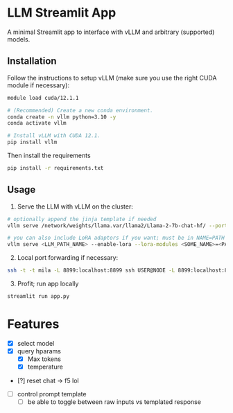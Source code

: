 # LLM Streamlit App

A minimal Streamlit app to interface with vLLM and arbitrary (supported) models.

## Installation

Follow the instructions to setup vLLM (make sure you use the right CUDA module if necessary):

```bash
module load cuda/12.1.1

# (Recommended) Create a new conda environment.
conda create -n vllm python=3.10 -y
conda activate vllm

# Install vLLM with CUDA 12.1.
pip install vllm
```

Then install the requirements

```bash
pip install -r requirements.txt
```

## Usage

1. Serve the LLM with vLLM on the cluster:

```bash
# optionally append the jinja template if needed
vllm serve /network/weights/llama.var/llama2/Llama-2-7b-chat-hf/ --port 8899 --chat-template ./chat_templates/llama2_v2.jinja

# you can also include LoRA adaptors if you want; must be in NAME=PATH format, can include >1 
vllm serve <LLM_PATH_NAME> --enable-lora --lora-modules <SOME_NAME>=<PATH_TO_ADAPTOR> --port 8899
```


2. Local port forwarding if necessary:

```bash
ssh -t -t mila -L 8899:localhost:8899 ssh USER@NODE -L 8899:localhost:8899
```

3. Profit; run app locally

```bash
streamlit run app.py
```

# Features

- [x] select model
- [x] query hparams 
    - [x] Max tokens
    - [x] temperature   
- [?] reset chat  -> f5 lol
- [ ] control prompt template
    - [ ] be able to toggle between raw inputs vs templated response
